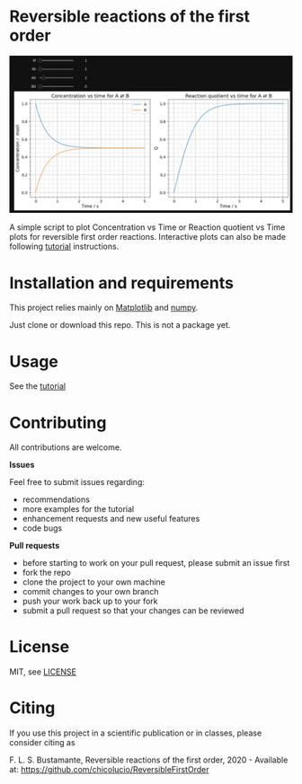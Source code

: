 # Reversible reactions of the first order

![reversible_gif](reversible_interactive.gif)

A simple script to plot Concentration vs Time or Reaction quotient vs Time plots for reversible first order reactions. Interactive plots can also be made following [tutorial](tutorial.ipynb) instructions.

 # Installation and requirements

This project relies mainly on [Matplotlib](https://numpy.org/) and [numpy](https://numpy.org/).

Just clone or download this repo. This is not a package yet.

# Usage

See the [tutorial](tutorial.ipynb)

# Contributing

All contributions are welcome.

**Issues**

Feel free to submit issues regarding:

- recommendations
- more examples for the tutorial
- enhancement requests and new useful features
- code bugs

**Pull requests**

- before starting to work on your pull request, please submit an issue first
- fork the repo
- clone the project to your own machine
- commit changes to your own branch
- push your work back up to your fork
- submit a pull request so that your changes can be reviewed

# License

MIT, see [LICENSE](LICENSE)

# Citing

If you use this project in a scientific publication or in classes, please consider citing as

F. L. S. Bustamante, Reversible reactions of the first order, 2020 - Available at: https://github.com/chicolucio/ReversibleFirstOrder